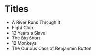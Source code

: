 # Titles

- A River Runs Through It
- Fight Club
- 12 Years a Slave
- The Big Short
- 12 Monkeys
- The Curious Case of Benjanmin Button
